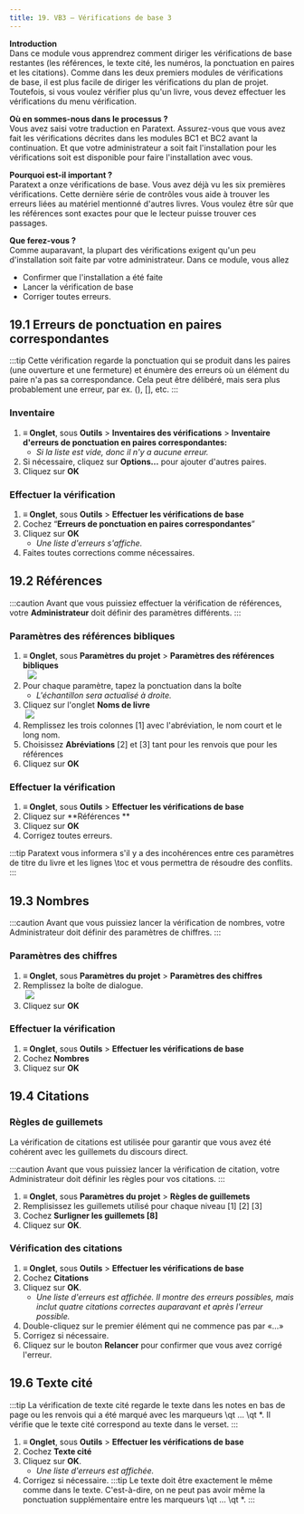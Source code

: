 ```yaml
---
title: 19. VB3 – Vérifications de base 3
---
```

**Introduction**  
Dans ce module vous apprendrez comment diriger les vérifications de base restantes (les références, le texte cité, les numéros, la ponctuation en paires et les citations). Comme dans les deux premiers modules de vérifications de base, il est plus facile de diriger les vérifications du plan de projet. Toutefois, si vous voulez vérifier plus qu'un livre, vous devez effectuer les vérifications du menu vérification.

**Où en sommes-nous dans le processus ?**  
Vous avez saisi votre traduction en Paratext. Assurez-vous que vous avez fait les vérifications décrites dans les modules BC1 et BC2 avant la continuation. Et que votre administrateur a soit fait l'installation pour les vérifications soit est disponible pour faire l'installation avec vous.

**Pourquoi est-il important ?**  
Paratext a onze vérifications de base. Vous avez déjà vu les six premières vérifications. Cette dernière série de contrôles vous aide à trouver les erreurs liées au matériel mentionné d'autres livres. Vous voulez être sûr que les références sont exactes pour que le lecteur puisse trouver ces passages.

**Que ferez-vous ?**  
Comme auparavant, la plupart des vérifications exigent qu'un peu d'installation soit faite par votre administrateur. Dans ce module, vous allez

-  Confirmer que l'installation a été faite
-  Lancer la vérification de base
-  Corriger toutes erreurs.


## 19.1 Erreurs de ponctuation en paires correspondantes

:::tip
Cette vérification regarde la ponctuation qui se produit dans les paires (une ouverture et une fermeture) et énumère des erreurs où un élément du paire n'a pas sa correspondance. Cela peut être délibéré, mais sera plus probablement une erreur, par ex. (), [], etc.
:::

### Inventaire
1. **≡ Onglet**, sous **Outils** \> **Inventaires des vérifications** \> **Inventaire d'erreurs de ponctuation en paires correspondantes:**  
    -  *Si la liste est vide, donc il n'y a aucune erreur.*  
1. Si nécessaire, cliquez sur **Options…** pour ajouter d'autres paires.
1. Cliquez sur **OK**

### Effectuer  la vérification
1. **≡ Onglet**, sous **Outils** \> **Effectuer les vérifications de base**
1. Cochez “**Erreurs de ponctuation en paires correspondantes**”
1. Cliquez sur **OK**  
    -  *Une liste d'erreurs s'affiche.*  
1. Faites toutes corrections comme nécessaires.

## 19.2 Références
:::caution
Avant que vous puissiez effectuer la vérification de références, votre **Administrateur** doit définir des paramètres différents.
:::
### Paramètres des références bibliques
1. **≡ Onglet**, sous **Paramètres du projet** \> **Paramètres des références bibliques**  
  ![](../media/4717f342182250df9b130f8ff728a949.png)
1. Pour chaque paramètre, tapez la ponctuation dans la boîte 
    -  *L'échantillon sera actualisé à droite.*  
1. Cliquez sur l'onglet **Noms de livre**  
    ![](../media/b75d86f75f87e72b4580bc2bc6707134.png)
1. Remplissez les trois colonnes [1] avec l'abréviation, le nom court et le long nom.
1. Choisissez **Abréviations** [2] et [3] tant pour les renvois que pour les références
1. Cliquez sur **OK**

### Effectuer la vérification
1. **≡ Onglet**, sous **Outils** \> **Effectuer les vérifications de base**
1. Cliquez sur **Références **
1. Cliquez sur **OK**
1. Corrigez toutes erreurs.

:::tip
Paratext vous informera s'il y a des incohérences entre ces paramètres de titre du livre et les lignes \\toc et vous permettra de résoudre des conflits.
:::


## 19.3 Nombres

:::caution
Avant que vous puissiez lancer la vérification de nombres, votre Administrateur doit définir des paramètres de chiffres.
:::

### Paramètres des chiffres
1. **≡ Onglet**, sous **Paramètres du projet** \> **Paramètres des chiffres**
1. Remplissez la boîte de dialogue.  
    ![](../media/1eb8c544c736f41791ddbb0546a1e210.png)  
1. Cliquez sur **OK**

### Effectuer la vérification
1. **≡ Onglet**, sous **Outils** \> **Effectuer les vérifications de base**
1. Cochez **Nombres**
1. Cliquez sur **OK**


## 19.4 Citations 
### Règles de guillemets

La vérification de citations est utilisée pour garantir que vous avez été cohérent avec les guillemets du discours direct.

:::caution
Avant que vous puissiez lancer la vérification de citation, votre Administrateur doit définir les règles pour vos citations.
:::

1. **≡ Onglet**, sous **Paramètres du projet** \> **Règles de guillemets**
1. Remplisissez les guillemets utilisé pour chaque niveau [1] [2] [3]
1. Cochez **Surligner les guillemets [8]**
1. Cliquez sur  **OK**.


### Vérification des citations

1. **≡ Onglet**, sous **Outils** \> **Effectuer les vérifications de base**
1. Cochez **Citations**
1. Cliquez sur **OK**.  
    -  *Une liste d'erreurs est affichée. Il montre des erreurs possibles, mais inclut quatre citations correctes auparavant et après l'erreur possible.*
1. Double-cliquez sur le premier élément qui ne commence pas par «…»
1. Corrigez si nécessaire.
1. Cliquez sur le bouton **Relancer** pour confirmer que vous avez corrigé l'erreur.


## 19.6 Texte cité

:::tip
La vérification de texte cité regarde le texte dans les notes en bas de page ou les renvois qui a été marqué avec les marqueurs \\qt … \\qt \*. Il vérifie que le texte cité correspond au texte dans le verset.
:::

1. **≡ Onglet**, sous **Outils** \> **Effectuer les vérifications de base**
1. Cochez **Texte cité**
1. Cliquez sur **OK**.  
    -  *Une liste d'erreurs est affichée.*
1. Corrigez si nécessaire.
:::tip
Le texte doit être exactement le même comme dans le texte. C'est-à-dire, on ne peut pas avoir même la ponctuation supplémentaire entre les marqueurs \\qt … \\qt \*.
:::
